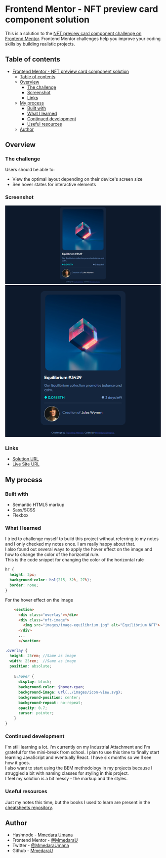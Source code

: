 # Frontend Mentor - NFT preview card component solution

This is a solution to the [NFT preview card component challenge on Frontend Mentor](https://www.frontendmentor.io/challenges/nft-preview-card-component-SbdUL_w0U). Frontend Mentor challenges help you improve your coding skills by building realistic projects. 

## Table of contents

- [Frontend Mentor - NFT preview card component solution](#frontend-mentor---nft-preview-card-component-solution)
  - [Table of contents](#table-of-contents)
  - [Overview](#overview)
    - [The challenge](#the-challenge)
    - [Screenshot](#screenshot)
    - [Links](#links)
  - [My process](#my-process)
    - [Built with](#built-with)
    - [What I learned](#what-i-learned)
    - [Continued development](#continued-development)
    - [Useful resources](#useful-resources)
  - [Author](#author)



## Overview

### The challenge

Users should be able to:

- View the optimal layout depending on their device's screen size
- See hover states for interactive elements

### Screenshot

![Desktop Screenshot](./images/desktop-screenshot.png)
![Mobile Screenshot](./images/mobile-screenshot.png)



### Links

- [Solution URL](https://your-solution-url.com)
- [Live Site URL](https://mmedarau.github.io/nft-preview-component/)

## My process

### Built with

- Semantic HTML5 markup
- Sass/SCSS
- Flexbox

### What I learned

I tried to challenge myself to build this project without referring to my notes and I only checked my notes once.  I am really happy about that.  
I also found out several ways to apply the hover effect on the image and how to change the color of the horizontal rule.  
This is the code snippet for changing the color of the horizontal rule
```css
hr {
  height: 2px;
  background-color: hsl(215, 32%, 27%);
  border: none;
}
```

For the hover effect on the image
```html
    <section>
      <div class="overlay"></div>
      <div class="nft-image">
        <img src="images/image-equilibrium.jpg" alt="Equilibrium NFT">
      </div>
      ...
      </section>
```

```scss
.overlay {
  height: 25rem; //Same as image
  width: 25rem;  //Same as image
  position: absolute;

    &:hover {
      display: block;
      background-color: $hover-cyan;
      background-image: url(../images/icon-view.svg);
      background-position: center;
      background-repeat: no-repeat;
      opacity: 0.7;
      cursor: pointer;
    }
}
```

### Continued development

I'm still learning a lot. I'm currently on my Industrial Attachment and I'm grateful for the mini-break from school. I plan to use this time to finally start learning JavaScript and eventually React. I have six months so we'll see how it goes.  
I also want to start using the BEM methodology in my projects because I struggled a bit with naming classes for styling in this project.  
I feel my solution is a bit messy - the markup and the styles.


### Useful resources

Just my notes this time, but the books I used to learn are present in the [cheatsheets repository](https://github.com/MmedaraU/cheatsheets).

## Author

- Hashnode - [Mmedara Umana](https://mmedaraumana.hashnode.dev/)
- Frontend Mentor - [@MmedaraU](https://www.frontendmentor.io/profile/MmedaraU)
- Twitter - [@MmedaraUmana](https://twitter.com/MmedaraUmana)
- Github - [MmedaraU](https://github.com/MmedaraU)

